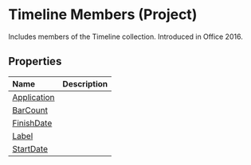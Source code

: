 
# Timeline Members (Project)

Includes members of the Timeline collection. Introduced in Office 2016.


## Properties
<a name="properties"> </a>



|**Name**|**Description**|
|:-----|:-----|
|[Application](4e9beeb2-5fd9-3631-b60e-1f41666f50b4.md)||
|[BarCount](8c4f6fa2-62d5-3be4-a4e8-0b3301d1fd85.md)||
|[FinishDate](d0f51644-63ba-9e7f-2da3-92995ec73551.md)||
|[Label](8456d32e-c389-232a-2279-e7f73b4cd05e.md)||
|[StartDate](960deebd-d7c3-eee0-2658-ba170bf40fcd.md)||
